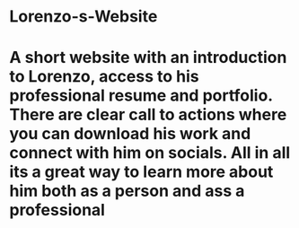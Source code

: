 # Lorenzo-s-Website
# A short website with an introduction to Lorenzo, access to his professional resume and portfolio.  There are clear call to actions where you can download his work and connect with him on socials.  All in all its a great way to learn more about him both as a person and ass a professional
